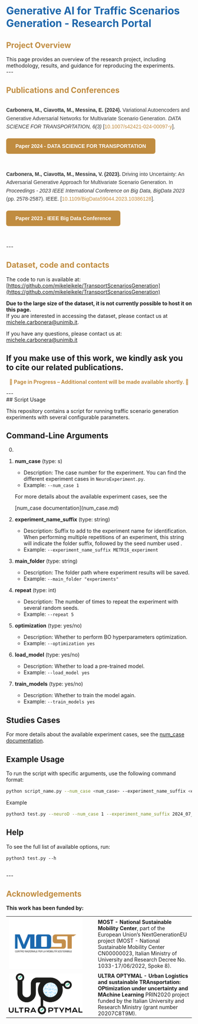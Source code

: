 <h1 style="color:#1d66ab;">Generative AI for Traffic Scenarios Generation - Research Portal</h1>


<h2 style="color:#c08c40;">Project Overview</h2>
This page provides an overview of the research project, including methodology, results, and guidance for reproducing the experiments.

<br>
---
<h2 style="color:#c08c40;">Publications and Conferences</h2>


<div style="margin: 30px 0; font-family: Arial, sans-serif; line-height: 1.6; color: #333; max-width: 700px;">

  <div style="margin-bottom: 20px;">
    <strong>Carbonera, M., Ciavotta, M., Messina, E. (2024).</strong>  
    Variational Autoencoders and Generative Adversarial Networks for Multivariate Scenario Generation.  
    <em>DATA SCIENCE FOR TRANSPORTATION, 6(3)</em>  
    [<a href="https://dx.doi.org/10.1007/s42421-024-00097-y" target="_blank" style="color: #c08c40; text-decoration: none;">10.1007/s42421-024-00097-y</a>].
  </div>
  
  <a href="https://dx.doi.org/10.1007/s42421-024-00097-y" target="_blank"
     style="background-color: #c08c40; color: white; padding: 10px 25px; text-decoration: none; border-radius: 6px; font-weight: 600; display: inline-block; margin-bottom: 30px;">
    Paper 2024 - DATA SCIENCE FOR TRANSPORTATION
  </a>

  <div style="margin-bottom: 20px;">
    <strong>Carbonera, M., Ciavotta, M., Messina, V. (2023).</strong>  
    Driving into Uncertainty: An Adversarial Generative Approach for Multivariate Scenario Generation.  
    In <em>Proceedings - 2023 IEEE International Conference on Big Data, BigData 2023</em> (pp. 2578-2587).  
    IEEE.  
    [<a href="https://dx.doi.org/10.1109/BigData59044.2023.10386128" target="_blank" style="color: #c08c40; text-decoration: none;">10.1109/BigData59044.2023.10386128</a>].
  </div>
  
  <a href="https://dx.doi.org/10.1109/BigData59044.2023.10386128" target="_blank"
     style="background-color: #c08c40; color: white; padding: 10px 25px; text-decoration: none; border-radius: 6px; font-weight: 600; display: inline-block;">
    Paper 2023 - IEEE Big Data Conference
  </a>

</div>

<br>
---
<h2 style="color:#c08c40;">Dataset, code and contacts</h2>


The code to run is available at:  
[https://github.com/mikeleikele/TransportScenariosGeneration](https://github.com/mikeleikele/TransportScenariosGeneration)

**Due to the large size of the dataset, it is not currently possible to host it on this page.**  
If you are interested in accessing the dataset, please contact us at  [michele.carbonera@unimib.it](mailto:michele.carbonera@unimib.it).

If you have any questions, please contact us at:  
[michele.carbonera@unimib.it](mailto:michele.carbonera@unimib.it)

**If you make use of this work, we kindly ask you to cite our related publications.**
<br>
---
<p align="center" style="color:#c08c40; font-weight:bold;"> 🔧 Page in Progress – Additional content will be made available shortly. 🔧 </p>
---
<br>
## Script Usage

This repository contains a script for running traffic scenario generation experiments with several configurable parameters.

## Command-Line Arguments

0. 


1. **num_case** (type: s)
    - Description: The case number for the experiment. You can find the different experiment cases in `NeuroExperiment.py`.
    - Example: `--num_case 1`
    <p>For more details about the available experiment cases, see the </p> [num_case documentation](num_case.md)


2. **experiment_name_suffix** (type: string)
    - Description: Suffix to add to the experiment name for identification. When performing multiple repetitions of an experiment, this string will indicate the folder suffix, followed by the seed number used .
    - Example: `--experiment_name_suffix METR16_experiment`

3. **main_folder** (type: string)
    - Description: The folder path where experiment results will be saved.
    - Example: `--main_folder "experiments"`

4. **repeat** (type: int)
    - Description: The number of times to repeat the experiment with several random seeds.
    - Example: `--repeat 5`

5. **optimization** (type: yes/no)
    - Description: Whether to perform BO hyperparameters optimization.
    - Example: `--optimization yes`

6. **load_model** (type: yes/no)
    - Description: Whether to load a pre-trained model.
    - Example: `--load_model yes`

7. **train_models** (type: yes/no)
    - Description: Whether to train the model again.
    - Example: `--train_models yes`
## Studies Cases

For more details about the available experiment cases, see the [num_case documentation](num_case.md).

## Example Usage

To run the script with specific arguments, use the following command format:

```sh
python script_name.py --num_case <num_case> --experiment_name_suffix <experiment_name_suffix> --main_folder <main_folder> --repeat <repeat> --optimization <optimization> --load_model <load_model> --train_models <train_models>
```
Example
```sh
python3 test.py --neuroD --num_case 1 --experiment_name_suffix 2024_07_10_METR_16 --main_folder 2024_07_10_METR_16__OPT_split --repeation 5 --optimization yes --load_model no --train_models yes
```

## Help

To see the full list of available options, run:
```
python3 test.py --h
```

<br>
---
<h2 style="color:#c08c40;">Acknowledgements</h2>

**This work has been funded by:**

<table>
  <tr>
    <td style="vertical-align: middle; width: 220px;">
      <img src="images/most-colore-412x291.webp" alt="MOST Logo" width="200" />
    </td>
    <td style="vertical-align: middle; padding-left: 15px;">
      <strong>MOST - National Sustainable Mobility Center</strong>, part of the European Union’s NextGenerationEU project (MOST - National Sustainable Mobility Center CN00000023, Italian Ministry of University and Research Decree No. 1033-17/06/2022, Spoke 8).
    </td>
  </tr>
  <tr>
    <td style="vertical-align: middle; width: 220px;">
      <img src="images/Logo_ultraoptymal.png" alt="MOST Logo" width="200" />
    </td>
    <td style="vertical-align: middle; padding-left: 15px;">
      <strong>ULTRA OPTYMAL - Urban Logistics and sustainable TRAnsportation: OPtimization under uncertainty and MAchine Learning</strong>  PRIN2020 project funded by the Italian University and Research Ministry (grant number 20207C8T9M).
    </td>
  </tr>
</table>

